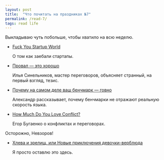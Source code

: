 ```yaml
---
layout: post
title:  "Что почитать на праздниках №7"
permalink: /read-7/
tags: read life
---
```


Выкладываю чуть побольше, чтобы хватило на всю неделю.

- [Fuck You Startup World](https://medium.com/startup-grind/fuck-you-startup-world-ab6cc72fad0e#.lf7tmvb48)

  О том как заебали стартапы.

- [Провал — это хорошо](http://artgorbunov.ru/pufiki/proval-eto-horosho/)

  Илья Синельников, мастер переговоров, объясняет странный, на первый взгляд,
  тезис.

- [Почему на самом деле ваш бенчмарк — говно](http://eax.me/benchmarks/)

  Александр рассказывает, почему бенчмарки не отражают реальную скорость языка.

- [How Much Do You Love Conflict?](http://www.yegor256.com/2017/01/03/how-much-you-love-conflicts.html)

  Егор Бугаенко о конфликтах и переговорах.

Осторожно, Невзоров!

- [Хлева и зрелищ, или Новые приключения девочки-верблюда](https://snob.ru/selected/entry/113577)

  Я просто оставлю это здесь.
